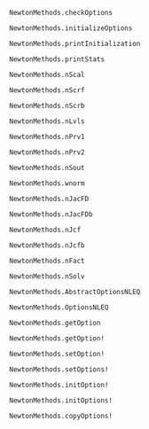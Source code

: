 ```@docs
NewtonMethods.checkOptions
```

```@docs
NewtonMethods.initializeOptions
```

```@docs
NewtonMethods.printInitialization
```

```@docs
NewtonMethods.printStats
```

```@docs
NewtonMethods.nScal
```

```@docs
NewtonMethods.nScrf
```

```@docs
NewtonMethods.nScrb
```

```@docs
NewtonMethods.nLvls
```

```@docs
NewtonMethods.nPrv1
```

```@docs
NewtonMethods.nPrv2
```

```@docs
NewtonMethods.nSout
```

```@docs
NewtonMethods.wnorm
```

```@docs
NewtonMethods.nJacFD
```

```@docs
NewtonMethods.nJacFDb
```

```@docs
NewtonMethods.nJcf
```

```@docs
NewtonMethods.nJcfb
```

```@docs
NewtonMethods.nFact
```

```@docs
NewtonMethods.nSolv
```

```@docs
NewtonMethods.AbstractOptionsNLEQ
```

```@docs
NewtonMethods.OptionsNLEQ
```

```@docs
NewtonMethods.getOption
```

```@docs
NewtonMethods.getOption!
```

```@docs
NewtonMethods.setOption!
```

```@docs
NewtonMethods.setOptions!
```

```@docs
NewtonMethods.initOption!
```

```@docs
NewtonMethods.initOptions!
```

```@docs
NewtonMethods.copyOptions!
```

